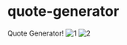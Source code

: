 # quote-generator
Quote Generator!
![1](https://github.com/ekremtahaunlu/quote-generator/assets/104407089/eed7aa40-0718-457d-bb15-62f53d6eb3f8)
![2](https://github.com/ekremtahaunlu/quote-generator/assets/104407089/90cf4ca9-ba9e-4bf5-8804-12a6583105d7)
